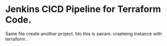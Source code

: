 # Jenkins CICD Pipeline for Terraform Code.
Same file create another project. 
hlo  this is sairam.
craeteing instance with terraform .